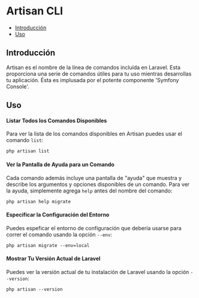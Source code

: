 # Artisan CLI

- [Introducción](#introduction)
- [Uso](#usage)

<a name="introduction"></a>
## Introducción

Artisan es el nombre de la línea de comandos incluída en Laravel. Esta proporciona una serie de comandos útiles para tu uso mientras desarrollas tu aplicación. Ésta es implusada por el potente componente 'Symfony Console'.

<a name="usage"></a>
## Uso

#### Listar Todos los Comandos Disponibles

Para ver la lista de los comandos disponibles en Artisan puedes usar el comando `list`:

	php artisan list

#### Ver la Pantalla de Ayuda para un Comando

Cada comando además incluye una pantalla de "ayuda" que muestra y describe los argumentos y opciones disponibles de un comando. Para ver la ayuda, simplemente agrega `help` antes del nombre del comando:

	php artisan help migrate

#### Especificar la Configuración del Entorno

Puedes espeficar el entorno de configuración que debería usarse para correr el comando usando la opción `--env`:

	php artisan migrate --env=local

#### Mostrar Tu Versión Actual de Laravel

Puedes ver la versión actual de tu instalación de Laravel usando la opción `--version`:

	php artisan --version
